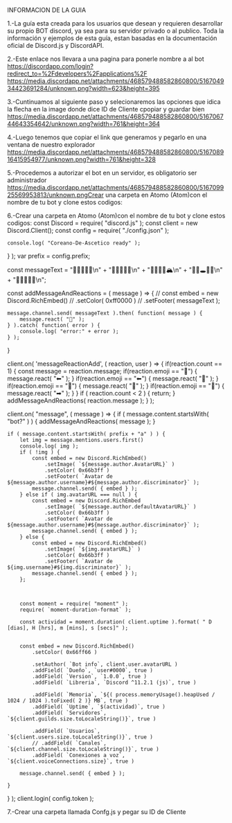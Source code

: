 INFORMACION DE LA GUIA

1.-La guía esta creada para los usuarios que desean
y requieren desarrollar su propio BOT discord,
ya sea para su servidor privado o al publico.
Toda la información y ejemplos de esta guía,
estan basadas en la documentación oficial de
Discord.js y DiscordAPI.

2.-Este enlace nos llevara a una pagina para ponerle nombre a al bot
https://discordapp.com/login?redirect_to=%2Fdevelopers%2Fapplications%2F
https://media.discordapp.net/attachments/468579488582860800/516704934423691284/unknown.png?width=623&height=395


3.-Cuntinuamos al siguiente paso y selecionaremos las opciones que idica la flecha
en la image donde dice ID de Cliente cpopiar y guardar bien
https://media.discordapp.net/attachments/468579488582860800/516706744643354642/unknown.png?width=761&height=364

4.-Luego tenemos que copiar el link que generamos y pegarlo en una ventana de nuestro explorador
https://media.discordapp.net/attachments/468579488582860800/516708916415954977/unknown.png?width=761&height=328


5.-Procedemos a autorizar el bot en un servidor, es obligatorio ser administrador
https://media.discordapp.net/attachments/468579488582860800/516709925569953813/unknown.pngCrear una carpeta  en Atomo (Atom)con el nombre de tu bot y  clone estos codigos:




6.-Crear una carpeta  en Atomo (Atom)con el nombre de tu bot y  clone estos codigos:
const Discord = require( "discord.js" );
const client = new Discord.Client();
const config = require( "./config.json" );



    console.log( "Coreano-De-Ascetico ready" );
} );
var prefix = config.prefix;


const messageText = ":deciduous_tree::deciduous_tree::deciduous_tree::deciduous_tree::deciduous_tree:\n"
    + ":deciduous_tree::deciduous_tree::monkey::deciduous_tree::deciduous_tree:\n"
    + ":deciduous_tree::deciduous_tree::deciduous_tree::deciduous_tree::mountain_snow:️\n"
    + ":deciduous_tree::deciduous_tree::hole:️:deciduous_tree::deciduous_tree:\n"
    + ":deciduous_tree::deciduous_tree::deciduous_tree::deciduous_tree::deciduous_tree:\n";

const addMessageAndReactions = ( message ) => {
//    const embed = new Discord.RichEmbed()
//    .setColor( 0xff0000 )
//    .setFooter( messageText );

    message.channel.send( messageText ).then( function( message ) {
        message.react( "🐒" );
    } ).catch( function( error ) {
        console.log( "error:" + error );
    } );
}

client.on( 'messageReactionAdd', ( reaction, user ) => {
    if(reaction.count == 1) {
        const message = reaction.message;
        if(reaction.emoji == "🐒") {
            message.react( "⬅" );
        }
        if(reaction.emoji == "⬅") {
            message.react( "🔼" );
        }
        if(reaction.emoji == "🔼") {
            message.react( "🔽" );
        }
        if(reaction.emoji == "🔽") {
            message.react( "➡" );
        }
    }
    if ( reaction.count < 2 ) {
        return;
    }
    addMessageAndReactions( reaction.message );
} );

client.on( "message", ( message ) => {
    if ( message.content.startsWith( "bot?" ) ) {
        addMessageAndReactions( message );
    }

    if ( message.content.startsWith( prefix + "a" ) ) {
        let img = message.mentions.users.first()
        console.log( img );
        if ( !img ) {
            const embed = new Discord.RichEmbed()
                .setImage( `${message.author.AvatarURL}` )
                .setColor( 0x66b3ff )
                .setFooter( `Avatar de ${message.author.username}#${message.author.discriminator}` );
            message.channel.send( { embed } );
        } else if ( img.avatarURL === null ) {
            const embed = new Discord.RichEmbed
                .setImage( `${message.author.defaultAvatarURL}` )
                .setColor( 0x66b3ff )
                .setFooter( `Avatar de ${message.author.username}#${message.author.discriminator}` );
            message.channel.send( { embed } );
        } else {
            const embed = new Discord.RichEmbed()
                .setImage( `${img.avatarURL}` )
                .setColor( 0x66b3ff )
                .setFooter( `Avatar de ${img.username}#${img.discriminator}` );
            message.channel.send( { embed } );
        };



        const moment = require( "moment" );
        require( `moment-duration-format` );

        const actividad = moment.duration( client.uptime ).format( " D [dias], H [hrs], m [mins], s [secs]" );


        const embed = new Discord.RichEmbed()
            .setColor( 0x66ff66 )

            .setAuthor( `Bot info`, client.user.avatarURL )
            .addField( `Dueño`, `user#0000`, true )
            .addField( `Version`, `1.0.0`, true )
            .addField( `Libreria`, `Discord ^11.2.1 (js)`, true )

            .addField( `Memoria`, `${( process.memoryUsage().heapUsed / 1024 / 1024 ).toFixed( 2 )} MB`, true )
            .addField( `Uptime`, `$(actividad)`, true )
            .addField( `Servidores`, `${client.guilds.size.toLocaleString()}`, true )

            .addField( `Usuarios`, `${client.users.size.toLocaleString()}`, true )
            // .addField( `Canales`, `${client.channel.size.toLocaleString()}`, true )
            .addField( `Conexiones a voz`, `${client.voiceConnections.size}`, true )

        message.channel.send( { embed } );

    }
} );
client.login( config.token );


7.-Crear una carpeta llamada Confg.js y pegar su ID de Cliente
